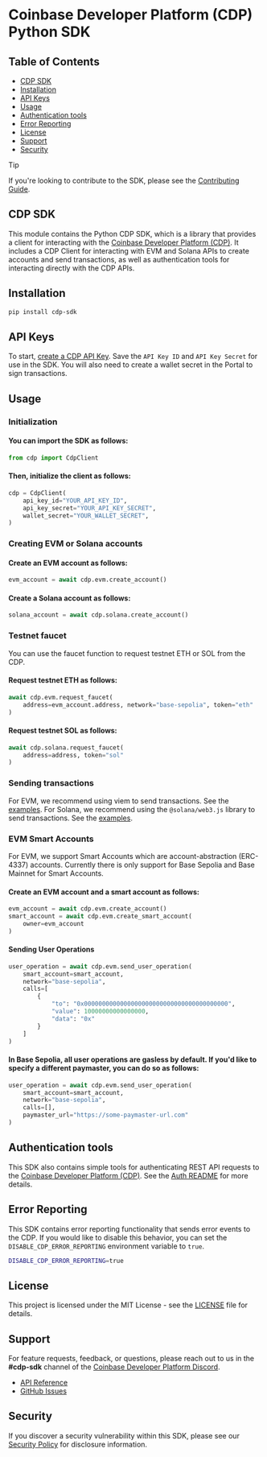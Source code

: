 # Coinbase Developer Platform (CDP) Python SDK

## Table of Contents

- [CDP SDK](#cdp-sdk)
- [Installation](#installation)
- [API Keys](#api-keys)
- [Usage](#usage)
- [Authentication tools](#authentication-tools)
- [Error Reporting](#error-reporting)
- [License](#license)
- [Support](#support)
- [Security](#security)

> [!TIP]
> If you're looking to contribute to the SDK, please see the [Contributing Guide](https://github.com/coinbase/cdp-sdk/blob/main/python/CONTRIBUTING.md).

## CDP SDK

This module contains the Python CDP SDK, which is a library that provides a client for interacting with the [Coinbase Developer Platform (CDP)](https://docs.cdp.coinbase.com/). It includes a CDP Client for interacting with EVM and Solana APIs to create accounts and send transactions, as well as authentication tools for interacting directly with the CDP APIs.

## Installation

```bash
pip install cdp-sdk
```

## API Keys

To start, [create a CDP API Key](https://portal.cdp.coinbase.com/access/api). Save the `API Key ID` and `API Key Secret` for use in the SDK. You will also need to create a wallet secret in the Portal to sign transactions.

## Usage

### Initialization

#### You can import the SDK as follows:

```python
from cdp import CdpClient
```

#### Then, initialize the client as follows:

```python
cdp = CdpClient(
    api_key_id="YOUR_API_KEY_ID",
    api_key_secret="YOUR_API_KEY_SECRET",
    wallet_secret="YOUR_WALLET_SECRET",
)
```

### Creating EVM or Solana accounts

#### Create an EVM account as follows:

```python
evm_account = await cdp.evm.create_account()
```

#### Create a Solana account as follows:

```python
solana_account = await cdp.solana.create_account()
```

### Testnet faucet

You can use the faucet function to request testnet ETH or SOL from the CDP.

#### Request testnet ETH as follows:

```python
await cdp.evm.request_faucet(
    address=evm_account.address, network="base-sepolia", token="eth"
)
```

#### Request testnet SOL as follows:

```python
await cdp.solana.request_faucet(
    address=address, token="sol"
)
```

### Sending transactions

For EVM, we recommend using viem to send transactions. See the [examples](https://github.com/coinbase/cdp-sdk/tree/main/python/cdp/examples/send_evm_tx.py).
For Solana, we recommend using the `@solana/web3.js` library to send transactions. See the [examples](https://github.com/coinbase/cdp-sdk/tree/main/python/cdp/examples/send_sol_tx.py).

### EVM Smart Accounts

For EVM, we support Smart Accounts which are account-abstraction (ERC-4337) accounts. Currently there is only support for Base Sepolia and Base Mainnet for Smart Accounts.

#### Create an EVM account and a smart account as follows:

```python
evm_account = await cdp.evm.create_account()
smart_account = await cdp.evm.create_smart_account(
    owner=evm_account
)
```

#### Sending User Operations

```python
user_operation = await cdp.evm.send_user_operation(
    smart_account=smart_account,
    network="base-sepolia",
    calls=[
        {
            "to": "0x0000000000000000000000000000000000000000",
            "value": 10000000000000000,
            "data": "0x"
        }
    ]
)
```

#### In Base Sepolia, all user operations are gasless by default. If you'd like to specify a different paymaster, you can do so as follows:

```python
user_operation = await cdp.evm.send_user_operation(
    smart_account=smart_account,
    network="base-sepolia",
    calls=[],
    paymaster_url="https://some-paymaster-url.com"
)
```

## Authentication tools

This SDK also contains simple tools for authenticating REST API requests to the [Coinbase Developer Platform (CDP)](https://docs.cdp.coinbase.com/). See the [Auth README](cdp/auth/README.md) for more details.

## Error Reporting

This SDK contains error reporting functionality that sends error events to the CDP. If you would like to disable this behavior, you can set the `DISABLE_CDP_ERROR_REPORTING` environment variable to `true`.

```bash
DISABLE_CDP_ERROR_REPORTING=true
```

## License

This project is licensed under the MIT License - see the [LICENSE](https://github.com/coinbase/cdp-sdk/tree/main/LICENSE.md) file for details.

## Support

For feature requests, feedback, or questions, please reach out to us in the
**#cdp-sdk** channel of the [Coinbase Developer Platform Discord](https://discord.com/invite/cdp).

- [API Reference](https://docs.cdp.coinbase.com/api-v2/docs/welcome)
- [GitHub Issues](https://github.com/coinbase/cdp-sdk/issues)

## Security

If you discover a security vulnerability within this SDK, please see our [Security Policy](https://github.com/coinbase/cdp-sdk/tree/main/SECURITY.md) for disclosure information.
